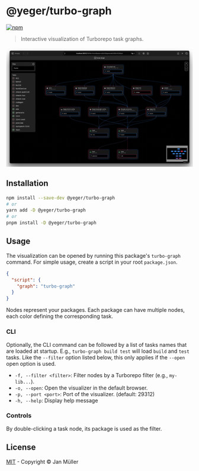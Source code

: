 # @yeger/turbo-graph

[![npm](https://img.shields.io/npm/v/@yeger/turbo-graph?color=a1b858&label=)](https://npmjs.com/package/@yeger/turbo-graph)

> Interactive visualization of Turborepo task graphs.

![Turbograph Example Image](https://github.com/DerYeger/yeger/raw/main/packages/turbo-graph/docs/image.png)

## Installation

```bash
npm install --save-dev @yeger/turbo-graph
# or
yarn add -D @yeger/turbo-graph
# or
pnpm install -D @yeger/turbo-graph
```

## Usage

The visualization can be opened by running this package's `turbo-graph` command.
For simple usage, create a script in your root `package.json`.

```json
{
  "script": {
    "graph": "turbo-graph"
  }
}
```

Nodes represent your packages.
Each package can have multiple nodes, each color defining the corresponding task.

### CLI

Optionally, the CLI command can be followed by a list of tasks names that are loaded at startup.
E.g., `turbo-graph build test` will load `build` and `test` tasks.
Like the `--filter` option listed below, this only applies if the `--open` open option is used.

- `-f, --filter <filter>`: Filter nodes by a Turborepo filter (e.g., `my-lib...`).
- `-o, --open`: Open the visualizer in the default browser.
- `-p, --port <port>`: Port of the visualizer. (default: 29312)
- `-h, --help`: Display help message

### Controls

By double-clicking a task node, its package is used as the filter.

## License

[MIT](https://github.com/DerYeger/yeger/blob/main/packages/turbo-graph/LICENSE) - Copyright &copy; Jan Müller
